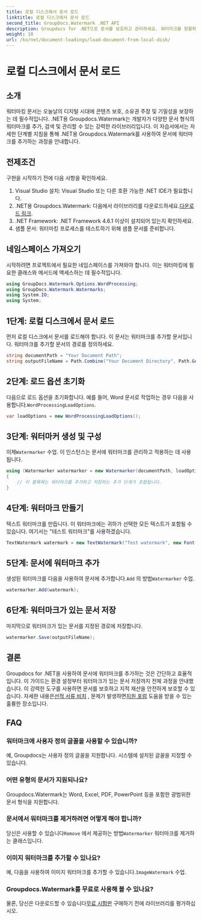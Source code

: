 ```yaml
---
title: 로컬 디스크에서 문서 로드
linktitle: 로컬 디스크에서 문서 로드
second_title: GroupDocs.Watermark .NET API
description: Groupdocs for .NET으로 문서를 보호하고 관리하세요. 워터마크를 원활하게 추가하려면 자세한 가이드를 따르세요.
weight: 10
url: /ko/net/document-loadings/load-document-from-local-disk/
---
```


# 로컬 디스크에서 문서 로드

## 소개
워터마킹 문서는 오늘날의 디지털 시대에 콘텐츠 보호, 소유권 주장 및 기밀성을 보장하는 데 필수적입니다. .NET용 Groupdocs.Watermark는 개발자가 다양한 문서 형식의 워터마크를 추가, 검색 및 관리할 수 있는 강력한 라이브러리입니다. 이 자습서에서는 자세한 단계별 지침을 통해 .NET용 Groupdocs.Watermark를 사용하여 문서에 워터마크를 추가하는 과정을 안내합니다.
## 전제조건
구현을 시작하기 전에 다음 사항을 확인하세요.
1. Visual Studio 설치: Visual Studio 또는 다른 호환 가능한 .NET IDE가 필요합니다.
2.  .NET용 Groupdocs.Watermark: 다음에서 라이브러리를 다운로드하세요.[다운로드 링크](https://releases.groupdocs.com/Watermark/net/).
3. .NET Framework: .NET Framework 4.6.1 이상이 설치되어 있는지 확인하세요.
4. 샘플 문서: 워터마킹 프로세스를 테스트하기 위해 샘플 문서를 준비합니다.
## 네임스페이스 가져오기
시작하려면 프로젝트에서 필요한 네임스페이스를 가져와야 합니다. 이는 워터마킹에 필요한 클래스와 메서드에 액세스하는 데 필수적입니다.
```csharp
using GroupDocs.Watermark.Options.WordProcessing;
using GroupDocs.Watermark.Watermarks;
using System.IO;
using System;
```
## 1단계: 로컬 디스크에서 문서 로드
먼저 로컬 디스크에서 문서를 로드해야 합니다. 이 문서는 워터마크를 추가할 문서입니다.
워터마크를 추가할 문서의 경로를 정의하세요.
```csharp
string documentPath = "Your Document Path";
string outputFileName = Path.Combine("Your Document Directory", Path.GetFileName(documentPath));
```
## 2단계: 로드 옵션 초기화
 다음으로 로드 옵션을 초기화합니다. 예를 들어, Word 문서로 작업하는 경우 다음을 사용합니다.`WordProcessingLoadOptions`.
```csharp
var loadOptions = new WordProcessingLoadOptions();
```
## 3단계: 워터마커 생성 및 구성
 이제`Watermarker` 수업. 이 인스턴스는 문서에 워터마크를 관리하고 적용하는 데 사용됩니다.
```csharp
using (Watermarker watermarker = new Watermarker(documentPath, loadOptions))
{
    // 이 블록에는 워터마크를 추가하고 저장하는 추가 단계가 포함됩니다.
}
```
## 4단계: 워터마크 만들기
텍스트 워터마크를 만듭니다. 이 워터마크에는 귀하가 선택한 모든 텍스트가 포함될 수 있습니다. 여기서는 "테스트 워터마크"를 사용하겠습니다.
```csharp
TextWatermark watermark = new TextWatermark("Test watermark", new Font("Arial", 12));
```
## 5단계: 문서에 워터마크 추가
생성된 워터마크를 다음을 사용하여 문서에 추가합니다.`Add` 의 방법`Watermarker` 수업.
```csharp
watermarker.Add(watermark);
```
## 6단계: 워터마크가 있는 문서 저장
마지막으로 워터마크가 있는 문서를 지정된 경로에 저장합니다.
```csharp
watermarker.Save(outputFileName);
```

## 결론
Groupdocs for .NET을 사용하여 문서에 워터마크를 추가하는 것은 간단하고 효율적입니다. 이 가이드는 환경 설정부터 워터마크가 있는 문서 저장까지 전체 과정을 안내했습니다. 이 강력한 도구를 사용하면 문서를 보호하고 지적 재산을 안전하게 보호할 수 있습니다. 
 자세한 내용은[선적 서류 비치](https://tutorials.groupdocs.com/Watermark/net/) , 문제가 발생하면[지원 포럼](https://forum.groupdocs.com/c/watermark/19) 도움을 받을 수 있는 훌륭한 장소입니다. 
## FAQ
### 워터마크에 사용자 정의 글꼴을 사용할 수 있습니까?
예, Groupdocs는 사용자 정의 글꼴을 지원합니다. 시스템에 설치된 글꼴을 지정할 수 있습니다.
### 어떤 유형의 문서가 지원되나요?
Groupdocs.Watermark는 Word, Excel, PDF, PowerPoint 등을 포함한 광범위한 문서 형식을 지원합니다.
### 문서에서 워터마크를 제거하려면 어떻게 해야 합니까?
 당신은 사용할 수 있습니다`Remove` 에서 제공하는 방법`Watermarker` 워터마크를 제거하는 클래스입니다.
### 이미지 워터마크를 추가할 수 있나요?
 예, 다음을 사용하여 이미지 워터마크를 추가할 수 있습니다.`ImageWatermark` 수업.
### Groupdocs.Watermark를 무료로 사용해 볼 수 있나요?
 물론, 당신은 다운로드할 수 있습니다[무료 시험판](https://releases.groupdocs.com/) 구매하기 전에 라이브러리를 평가하십시오.